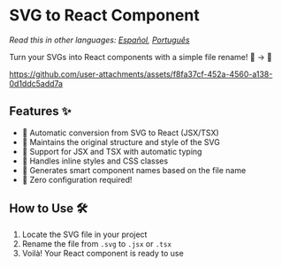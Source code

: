 # SVG to React Component

*Read this in other languages: [Español](./docs/README_es.md), [Português](./docs/README_pt-BR.md)*

Turn your SVGs into React components with a simple file rename! 🎨 → 🚀

https://github.com/user-attachments/assets/f8fa37cf-452a-4560-a138-0d1ddc5add7a

## Features ✨

- 🔄 Automatic conversion from SVG to React (JSX/TSX)
- 🎨 Maintains the original structure and style of the SVG
- 🚀 Support for JSX and TSX with automatic typing
- 💅 Handles inline styles and CSS classes
- 📝 Generates smart component names based on the file name
- 🔧 Zero configuration required!

## How to Use 🛠️

1. Locate the SVG file in your project
2. Rename the file from `.svg` to `.jsx` or `.tsx`
3. Voilà! Your React component is ready to use




